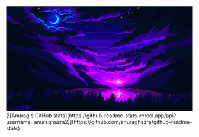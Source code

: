 <img src="https://github.com/ChristopherBenton145/ChristopherBenton145/blob/main/images/github-background.gif" />
[![Anurag's GitHub stats](https://github-readme-stats.vercel.app/api?username=anuraghazra2)](https://github.com/anuraghazra/github-readme-stats)

